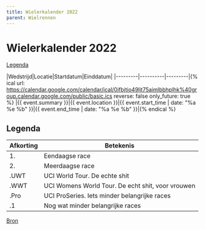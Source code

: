 ```yaml
---
title: Wielerkalender 2022
parent: Wielrennen
---
```


# Wielerkalender 2022

[Legenda](#legenda)

|Wedstrijd|Locatie|Startdatum|Einddatum|
|---------|----------|---------|{% ical url: https://calendar.google.com/calendar/ical/0ifbjtio49ljt75aimlbbhplhk%40group.calendar.google.com/public/basic.ics reverse: false only_future: true %}
|{{ event.summary }}|{{ event.location }}|{{ event.start_time | date: "%a %e %b" }}|{{ event.end_time | date: "%a %e %b" }}|{% endical %}

## Legenda

|Afkorting|Betekenis|
|---------|---------|
|1.       | Eendaagse race |
|2.       | Meerdaagse race |
|.UWT     | UCI World Tour. De echte shit |
|.WWT     | UCI Womens World Tour. De echt shit, voor vrouwen |
|.Pro     | UCI ProSeries. Iets minder belangrijke races |
|.1       | Nog wat minder belangrijke races |


[Bron](https://inrng.com/calendar/)


